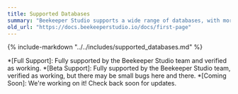 ```yaml
---
title: Supported Databases
summary: "Beekeeper Studio supports a wide range of databases, with more being added all the time. Check out the list below to see if your database is supported."
old_url: "https://docs.beekeeperstudio.io/docs/first-page"
---
```


{% include-markdown "../../includes/supported_databases.md" %}


*[Full Support]: Fully supported by the Beekeeper Studio team and verified as working.
*[Beta Support]: Fully supported by the Beekeeper Studio team, verified as working, but there may be small bugs here and there.
*[Coming Soon]: We're working on it! Check back soon for updates.
